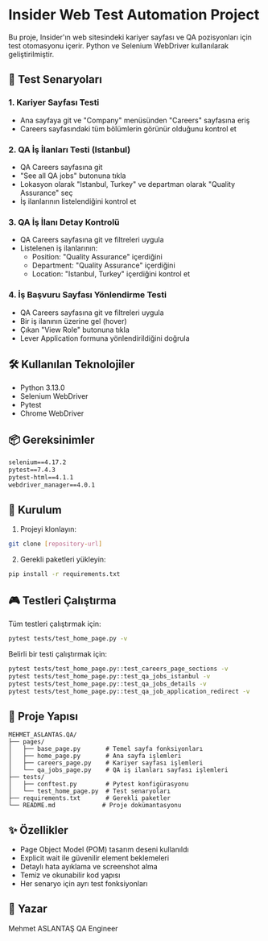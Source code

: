 # Insider Web Test Automation Project

Bu proje, Insider'ın web sitesindeki kariyer sayfası ve QA pozisyonları için test otomasyonu içerir. Python ve Selenium WebDriver kullanılarak geliştirilmiştir.

## 🎯 Test Senaryoları

### 1. Kariyer Sayfası Testi
- Ana sayfaya git ve "Company" menüsünden "Careers" sayfasına eriş
- Careers sayfasındaki tüm bölümlerin görünür olduğunu kontrol et

### 2. QA İş İlanları Testi (Istanbul)
- QA Careers sayfasına git
- "See all QA jobs" butonuna tıkla
- Lokasyon olarak "Istanbul, Turkey" ve departman olarak "Quality Assurance" seç
- İş ilanlarının listelendiğini kontrol et

### 3. QA İş İlanı Detay Kontrolü
- QA Careers sayfasına git ve filtreleri uygula
- Listelenen iş ilanlarının:
  - Position: "Quality Assurance" içerdiğini
  - Department: "Quality Assurance" içerdiğini
  - Location: "Istanbul, Turkey" içerdiğini kontrol et

### 4. İş Başvuru Sayfası Yönlendirme Testi
- QA Careers sayfasına git ve filtreleri uygula
- Bir iş ilanının üzerine gel (hover)
- Çıkan "View Role" butonuna tıkla
- Lever Application formuna yönlendirildiğini doğrula

## 🛠️ Kullanılan Teknolojiler

- Python 3.13.0
- Selenium WebDriver
- Pytest
- Chrome WebDriver

## 📦 Gereksinimler

```txt
selenium==4.17.2
pytest==7.4.3
pytest-html==4.1.1
webdriver_manager==4.0.1
```

## 🚀 Kurulum

1. Projeyi klonlayın:
```bash
git clone [repository-url]
```

2. Gerekli paketleri yükleyin:
```bash
pip install -r requirements.txt
```

## 🎮 Testleri Çalıştırma

Tüm testleri çalıştırmak için:
```bash
pytest tests/test_home_page.py -v
```

Belirli bir testi çalıştırmak için:
```bash
pytest tests/test_home_page.py::test_careers_page_sections -v
pytest tests/test_home_page.py::test_qa_jobs_istanbul -v
pytest tests/test_home_page.py::test_qa_jobs_details -v
pytest tests/test_home_page.py::test_qa_job_application_redirect -v
```

## 📁 Proje Yapısı

```
MEHMET_ASLANTAS.QA/
├── pages/
│   ├── base_page.py       # Temel sayfa fonksiyonları
│   ├── home_page.py       # Ana sayfa işlemleri
│   ├── careers_page.py    # Kariyer sayfası işlemleri
│   └── qa_jobs_page.py    # QA iş ilanları sayfası işlemleri
├── tests/
│   ├── conftest.py        # Pytest konfigürasyonu
│   └── test_home_page.py  # Test senaryoları
├── requirements.txt       # Gerekli paketler
└── README.md             # Proje dokümantasyonu
```

## ✨ Özellikler

- Page Object Model (POM) tasarım deseni kullanıldı
- Explicit wait ile güvenilir element beklemeleri
- Detaylı hata ayıklama ve screenshot alma
- Temiz ve okunabilir kod yapısı
- Her senaryo için ayrı test fonksiyonları

## 👤 Yazar

Mehmet ASLANTAŞ
QA Engineer

